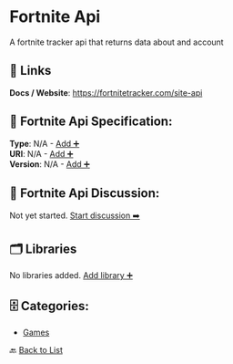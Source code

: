 # Fortnite Api

A fortnite tracker api that returns data about and account

##  🔗 Links
**Docs / Website**: https://fortnitetracker.com/site-api

## 🧬 Fortnite Api Specification:
**Type**: N/A - [Add ➕](https://github.com/apis-list/apis-list/edit/main/apis.yaml#L7116)  
**URI**: N/A - [Add ➕](https://github.com/apis-list/apis-list/edit/main/apis.yaml#L7116)  
**Version**: N/A - [Add ➕](https://github.com/apis-list/apis-list/edit/main/apis.yaml#L7116)

## 💬 Fortnite Api Discussion:
Not yet started. [Start discussion ➡️](https://github.com/apis-list/apis-list/discussions/new)

## 🗂️ Libraries

No libraries added. [Add library ➕](https://github.com/apis-list/apis-list/edit/main/apis.yaml#L7116)    


## 🗄️ Categories:
- [Games](https://github.com/apis-list/apis-list#games-)

🔙  [Back to List](https://github.com/apis-list/apis-list)
